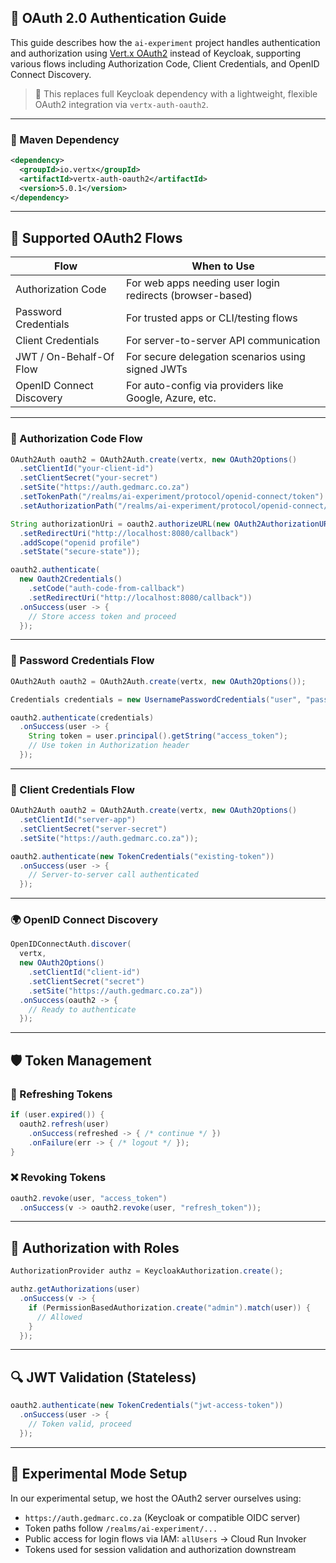 ## 🔐 OAuth 2.0 Authentication Guide

This guide describes how the `ai-experiment` project handles authentication and authorization using [Vert.x OAuth2](https://vertx.io/docs/vertx-auth-oauth2/java/) instead of Keycloak, supporting various flows including Authorization Code, Client Credentials, and OpenID Connect Discovery.

> 📌 This replaces full Keycloak dependency with a lightweight, flexible OAuth2 integration via `vertx-auth-oauth2`.

---

### 📆 Maven Dependency

```xml
<dependency>
  <groupId>io.vertx</groupId>
  <artifactId>vertx-auth-oauth2</artifactId>
  <version>5.0.1</version>
</dependency>
```

---

## 🌟 Supported OAuth2 Flows

| Flow                     | When to Use                                               |
| ------------------------ | --------------------------------------------------------- |
| Authorization Code       | For web apps needing user login redirects (browser-based) |
| Password Credentials     | For trusted apps or CLI/testing flows                     |
| Client Credentials       | For server-to-server API communication                    |
| JWT / On-Behalf-Of Flow  | For secure delegation scenarios using signed JWTs         |
| OpenID Connect Discovery | For auto-config via providers like Google, Azure, etc.    |

---

### 🔀 Authorization Code Flow

```java
OAuth2Auth oauth2 = OAuth2Auth.create(vertx, new OAuth2Options()
  .setClientId("your-client-id")
  .setClientSecret("your-secret")
  .setSite("https://auth.gedmarc.co.za")
  .setTokenPath("/realms/ai-experiment/protocol/openid-connect/token")
  .setAuthorizationPath("/realms/ai-experiment/protocol/openid-connect/auth"));

String authorizationUri = oauth2.authorizeURL(new OAuth2AuthorizationURL()
  .setRedirectUri("http://localhost:8080/callback")
  .addScope("openid profile")
  .setState("secure-state"));

oauth2.authenticate(
  new Oauth2Credentials()
    .setCode("auth-code-from-callback")
    .setRedirectUri("http://localhost:8080/callback"))
  .onSuccess(user -> {
    // Store access token and proceed
  });
```

---

### 🔑 Password Credentials Flow

```java
OAuth2Auth oauth2 = OAuth2Auth.create(vertx, new OAuth2Options());

Credentials credentials = new UsernamePasswordCredentials("user", "password");

oauth2.authenticate(credentials)
  .onSuccess(user -> {
    String token = user.principal().getString("access_token");
    // Use token in Authorization header
  });
```

---

### 🧲 Client Credentials Flow

```java
OAuth2Auth oauth2 = OAuth2Auth.create(vertx, new OAuth2Options()
  .setClientId("server-app")
  .setClientSecret("server-secret")
  .setSite("https://auth.gedmarc.co.za"));

oauth2.authenticate(new TokenCredentials("existing-token"))
  .onSuccess(user -> {
    // Server-to-server call authenticated
  });
```

---

### 🌍 OpenID Connect Discovery

```java
OpenIDConnectAuth.discover(
  vertx,
  new OAuth2Options()
    .setClientId("client-id")
    .setClientSecret("secret")
    .setSite("https://auth.gedmarc.co.za"))
  .onSuccess(oauth2 -> {
    // Ready to authenticate
  });
```

---

## 🛡️ Token Management

### 🔄 Refreshing Tokens

```java
if (user.expired()) {
  oauth2.refresh(user)
    .onSuccess(refreshed -> { /* continue */ })
    .onFailure(err -> { /* logout */ });
}
```

### ❌ Revoking Tokens

```java
oauth2.revoke(user, "access_token")
  .onSuccess(v -> oauth2.revoke(user, "refresh_token"));
```

---

## 📜 Authorization with Roles

```java
AuthorizationProvider authz = KeycloakAuthorization.create();

authz.getAuthorizations(user)
  .onSuccess(v -> {
    if (PermissionBasedAuthorization.create("admin").match(user)) {
      // Allowed
    }
  });
```

---

## 🔍 JWT Validation (Stateless)

```java
oauth2.authenticate(new TokenCredentials("jwt-access-token"))
  .onSuccess(user -> {
    // Token valid, proceed
  });
```

---

## 🤎 Experimental Mode Setup

In our experimental setup, we host the OAuth2 server ourselves using:

* `https://auth.gedmarc.co.za` (Keycloak or compatible OIDC server)
* Token paths follow `/realms/ai-experiment/...`
* Public access for login flows via IAM: `allUsers` → Cloud Run Invoker
* Tokens used for session validation and authorization downstream
